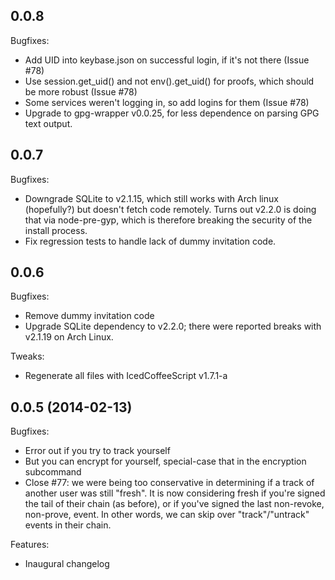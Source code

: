 ## 0.0.8

Bugfixes:

  - Add UID into keybase.json on successful login, if it's not there (Issue #78)
  - Use session.get_uid() and not env().get_uid() for proofs, which should be more robust (Issue #78)
  - Some services weren't logging in, so add logins for them (Issue #78)
  - Upgrade to gpg-wrapper v0.0.25, for less dependence on parsing GPG text output.

## 0.0.7

Bugfixes:
  
  - Downgrade SQLite to v2.1.15, which still works with Arch linux (hopefully?)
    but doesn't fetch code remotely.  Turns out v2.2.0 is doing that via node-pre-gyp,
    which is therefore breaking the security of the install process.
  - Fix regression tests to handle lack of dummy invitation code.

## 0.0.6

Bugfixes:

  - Remove dummy invitation code
  - Upgrade SQLite dependency to v2.2.0; there were reported breaks with v2.1.19 on
    Arch Linux.

Tweaks:

  - Regenerate all files with IcedCoffeeScript v1.7.1-a

## 0.0.5 (2014-02-13)

Bugfixes:

  - Error out if you try to track yourself
  - But you can encrypt for yourself, special-case that in the encryption subcommand
  - Close #77: we were being too conservative in determining if a track of another 
    user was still "fresh".  It is now considering fresh if you're signed the tail
    of their chain (as before), or if you've signed the last non-revoke, non-prove,
    event.  In other words, we can skip over "track"/"untrack" events in their chain.

Features:
  
  - Inaugural changelog

